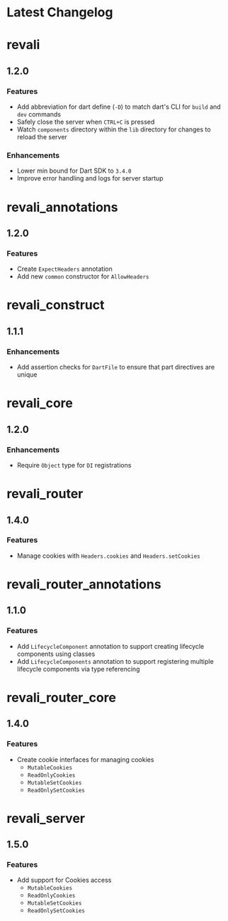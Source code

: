 <!-- markdownlint-disable MD024 -->

# Latest Changelog

<!-- REVALI -->

# revali

## 1.2.0

### Features

- Add abbreviation for dart define (`-D`) to match dart's CLI for `build` and `dev` commands
- Safely close the server when `CTRL+C` is pressed
- Watch `components` directory within the `lib` directory for changes to reload the server

### Enhancements

- Lower min bound for Dart SDK to `3.4.0`
- Improve error handling and logs for server startup

# revali_annotations

## 1.2.0

### Features

- Create `ExpectHeaders` annotation
- Add new `common` constructor for `AllowHeaders`

# revali_construct

## 1.1.1

### Enhancements

- Add assertion checks for `DartFile` to ensure that part directives are unique

# revali_core

## 1.2.0

### Enhancements

- Require `Object` type for `DI` registrations

<!-- REVALI ROUTER -->

# revali_router

## 1.4.0

### Features

- Manage cookies with `Headers.cookies` and `Headers.setCookies`

# revali_router_annotations

## 1.1.0

### Features

- Add `LifecycleComponent` annotation to support creating lifecycle components using classes
- Add `LifecycleComponents` annotation to support registering multiple lifecycle components via type referencing

# revali_router_core

## 1.4.0

### Features

- Create cookie interfaces for managing cookies
  - `MutableCookies`
  - `ReadOnlyCookies`
  - `MutableSetCookies`
  - `ReadOnlySetCookies`

<!-- CONSTRUCTS -->

# revali_server

## 1.5.0

### Features

- Add support for Cookies access
  - `MutableCookies`
  - `ReadOnlyCookies`
  - `MutableSetCookies`
  - `ReadOnlySetCookies`
